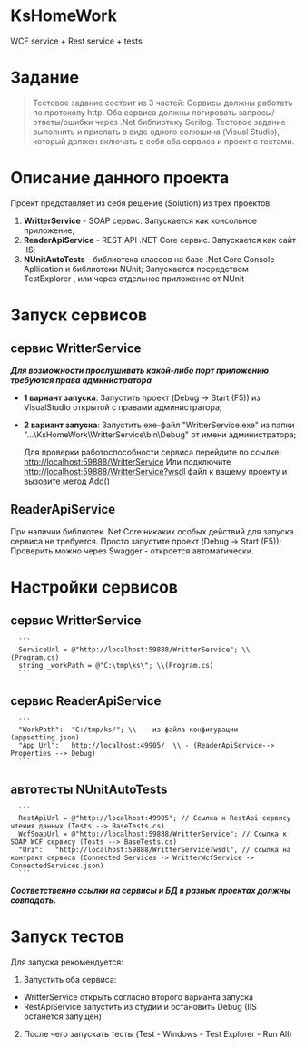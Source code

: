 # KsHomeWork
WCF service + Rest service + tests

# Задание
> Тестовое задание состоит из 3 частей: 
> Сервисы должны работать по протоколу http. 
> Оба сервиса должны логировать запросы/ответы/ошибки через .Net библиотеку Serilog.
> Тестовое задание выполнить и прислать в виде одного солюшина (Visual Studio), который должен включать в себя оба сервиса и проект с тестами.


# Описание данного проекта
Проект представляет из себя  решение (Solution) из трех проектов:
   1. **WritterService** - SOAP сервис. Запускается как консольное приложение; 
   2. **ReaderApiService** - REST API .NET Core сервис. Запускается как сайт IIS;
   3. **NUnitAutoTests** - библиотека классов на базе .Net Core Console Apllication и библиотеки NUnit; 
      Запускается посредством TestExplorer , или через отдельное приложение от NUnit

# Запуск сервисов
## сервис WritterService
***Для возможности прослушивать какой-либо порт приложению требуются права администратора***

* **1 вариант запуска**: Запустить проект (Debug -> Start (F5)) из VisualStudio открытой с правами администратора;
* **2 вариант запуска**: Запустить exe-файл "WritterService.exe" из папки "...\KsHomeWork\WritterService\bin\Debug" от имени администратора;

   Для проверки работоспособности сервиса перейдите по ссылке: <http://localhost:59888/WritterService>
   Или подключите <http://localhost:59888/WritterService?wsdl> файл к вашему проекту и вызовите метод Add()

## ReaderApiService 
При наличии библиотек .Net Core никаких особых действий для запуска сервиса не требуется. Просто запустите проект (Debug -> Start (F5));
Проверить можно через Swagger - откроется автоматически.


# Настройки сервисов
## сервис WritterService
      ```
      ServiceUrl = @"http://localhost:59888/WritterService"; \\(Program.cs)
      string _workPath = @"C:\tmp\ks\"; \\(Program.cs)
      ```

## сервис ReaderApiService
      ```
      "WorkPath":  "C:/tmp/ks/"; \\  - из файла конфигурации (appsetting.json)
      "App Url":   http://localhost:49905/  \\ - (ReaderApiService--> Properties --> Debug)
      ```

## автотесты NUnitAutoTests
      ```
      RestApiUrl = @"http://localhost:49905"; // Ссылка к RestApi сервису чтения данных (Tests --> BaseTests.cs)
      WcfSoapUrl = @"http://localhost:59888/WritterService"; // Ссылка к SOAP WCF сервису (Tests --> BaseTests.cs)
      "Uri":   "http://localhost:59888/WritterService?wsdl", // ссылка на контракт сервиса (Connected Services -> WritterWcfService -> ConnectedServices.json)
      ```

***Соответственно ссылки на сервисы и БД в разных проектах должны совпадать.***

# Запуск тестов
Для запуска рекомендуется:
 1. Запустить оба сервиса:
  * WritterService открыть согласно второго варианта запуска
  * RestApiService запустить из студии и остановить Debug (IIS останется запущен)
 2. После чего запускать тесты (Test - Windows - Test Explorer - Run All)

	
   
